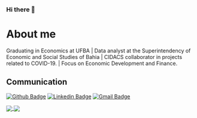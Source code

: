### Hi there 👋

# About me 
  
Graduating in Economics at UFBA | Data analyst at the Superintendency of Economic and Social Studies of Bahia | CIDACS collaborator in projects related to COVID-19. | Focus on Economic Development and Finance.
 
## Communication 
[![Github Badge](https://img.shields.io/badge/-Github-000?style=flat-square&logo=Github&logoColor=white&link=https://github.com/CleitonOERocha)](https://github.com/CleitonOERocha)
[![Linkedin Badge](https://img.shields.io/badge/-LinkedIn-blue?style=flat-square&logo=Linkedin&logoColor=white&link=www.linkedin.com/in/cleitonoerocha/)](www.linkedin.com/in/cleitonoerocha/)
[![Gmail Badge](https://img.shields.io/badge/-Gmail-c14438?style=flat-square&logo=Gmail&logoColor=white&link=mailto:cleitonotavio058@gmail.com)](mailto:cleitonotavio058@gmail.com)


<a href="https://github.com/CleitonOERocha/github-readme-stats">
  <img align="center" src="https://github-readme-stats.vercel.app/api/top-langs/?username=CleitonOERocha&langs_count=3&theme=tokyonight&layout=compact" />
</a>
<a href="https://github-readme-stats.vercel.app/api?username=CleitonOERocha">
  <img align="center" src="https://github-readme-stats.vercel.app/api?username=CleitonOERocha&show_icons=true&theme=tokyonight" />
</a>
